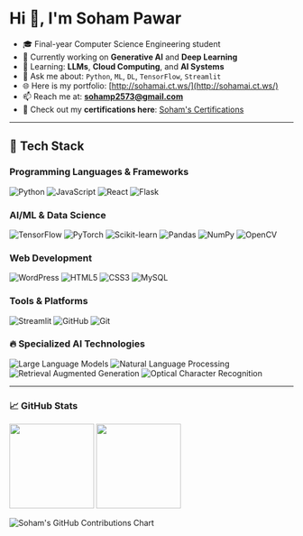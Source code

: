 
<h1 align="left">Hi 👋, I'm Soham Pawar</h1>

- 🎓 Final-year Computer Science Engineering student  
- 🤖 Currently working on **Generative AI** and **Deep Learning**  
- 🧠 Learning: **LLMs**, **Cloud Computing**, and **AI Systems**  
- 💬 Ask me about: `Python`, `ML`, `DL`, `TensorFlow`, `Streamlit`  
- 🌐 Here is my portfolio: [http://sohamai.ct.ws/](http://sohamai.ct.ws/)  
- 📫 Reach me at: **sohamp2573@gmail.com**
- 📜 Check out my **certifications here**: [Soham's Certifications](https://drive.google.com/drive/folders/1GViWHCB2bckusdP7wbIjIBvraXn39IoD?usp=sharing)

---
## 🚀 Tech Stack

### **Programming Languages & Frameworks**
![Python](https://img.shields.io/badge/Python-3776AB?style=for-the-badge&logo=python&logoColor=white)
![JavaScript](https://img.shields.io/badge/JavaScript-F7DF1E?style=for-the-badge&logo=javascript&logoColor=black)
![React](https://img.shields.io/badge/React-61DAFB?style=for-the-badge&logo=react&logoColor=black)
![Flask](https://img.shields.io/badge/Flask-000000?style=for-the-badge&logo=flask&logoColor=white)

### **AI/ML & Data Science**
![TensorFlow](https://img.shields.io/badge/TensorFlow-FF6F00?style=for-the-badge&logo=tensorflow&logoColor=white)
![PyTorch](https://img.shields.io/badge/PyTorch-EE4C2C?style=for-the-badge&logo=pytorch&logoColor=white)
![Scikit-learn](https://img.shields.io/badge/scikit--learn-F7931E?style=for-the-badge&logo=scikit-learn&logoColor=white)
![Pandas](https://img.shields.io/badge/Pandas-150458?style=for-the-badge&logo=pandas&logoColor=white)
![NumPy](https://img.shields.io/badge/NumPy-013243?style=for-the-badge&logo=numpy&logoColor=white)
![OpenCV](https://img.shields.io/badge/OpenCV-5C3EE8?style=for-the-badge&logo=opencv&logoColor=white)

### **Web Development**
![WordPress](https://img.shields.io/badge/WordPress-21759B?style=for-the-badge&logo=wordpress&logoColor=white)
![HTML5](https://img.shields.io/badge/HTML5-E34F26?style=for-the-badge&logo=html5&logoColor=white)
![CSS3](https://img.shields.io/badge/CSS3-1572B6?style=for-the-badge&logo=css3&logoColor=white)
![MySQL](https://img.shields.io/badge/MySQL-4479A1?style=for-the-badge&logo=mysql&logoColor=white)

### **Tools & Platforms**
![Streamlit](https://img.shields.io/badge/Streamlit-FF4B4B?style=for-the-badge&logo=streamlit&logoColor=white)
![GitHub](https://img.shields.io/badge/GitHub-181717?style=for-the-badge&logo=github&logoColor=white)
![Git](https://img.shields.io/badge/Git-F05032?style=for-the-badge&logo=git&logoColor=white)

### **🔥 Specialized AI Technologies**
![Large Language Models](https://img.shields.io/badge/LLM-FF6B6B?style=for-the-badge&logo=openai&logoColor=white)
![Natural Language Processing](https://img.shields.io/badge/NLP-4ECDC4?style=for-the-badge&logo=natural-language-toolkit&logoColor=white)
![Retrieval Augmented Generation](https://img.shields.io/badge/RAG-45B7D1?style=for-the-badge&logo=retrieval-augmented-generation&logoColor=white)
![Optical Character Recognition](https://img.shields.io/badge/OCR-96CEB4?style=for-the-badge&logo=optical-character-recognition&logoColor=white)

---
### 📈 GitHub Stats

<p align="left">
  <img src="https://github-readme-stats.vercel.app/api?username=Sohamm25&show_icons=true&theme=transparent" height="150" />
  <img src="https://github-readme-stats.vercel.app/api/top-langs/?username=Sohamm25&layout=compact&theme=transparent" height="150"/>
</p>
<p align="left">
  <img src="https://ghchart.rshah.org/0099ff/Sohamm25" alt="Soham's GitHub Contributions Chart"/>
</p>
